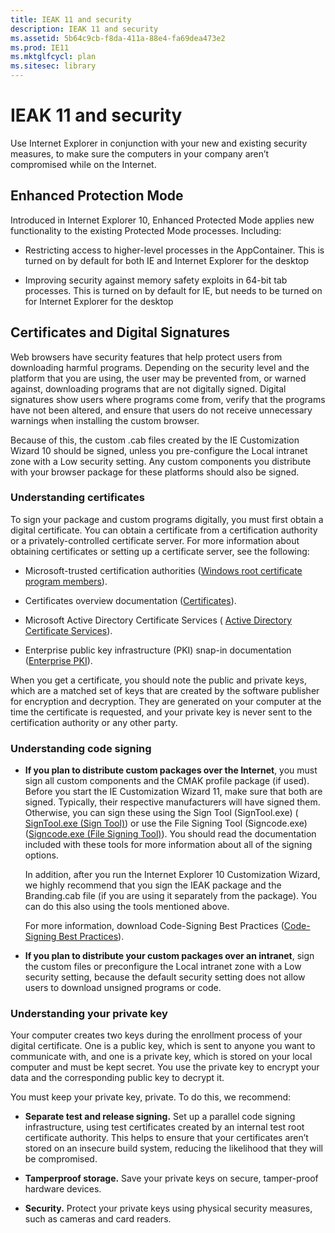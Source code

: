 ```yaml
---
title: IEAK 11 and security
description: IEAK 11 and security
ms.assetid: 5b64c9cb-f8da-411a-88e4-fa69dea473e2
ms.prod: IE11
ms.mktglfcycl: plan
ms.sitesec: library
---
```


# IEAK 11 and security


Use Internet Explorer in conjunction with your new and existing security measures, to make sure the computers in your company aren’t compromised while on the Internet.

## <span id="Enhanced_Protection_Mode"></span><span id="enhanced_protection_mode"></span><span id="ENHANCED_PROTECTION_MODE"></span>Enhanced Protection Mode


Introduced in Internet Explorer 10, Enhanced Protected Mode applies new functionality to the existing Protected Mode processes. Including:

-   Restricting access to higher-level processes in the AppContainer. This is turned on by default for both IE and Internet Explorer for the desktop

-   Improving security against memory safety exploits in 64-bit tab processes. This is turned on by default for IE, but needs to be turned on for Internet Explorer for the desktop

## <span id="Certificates_and_Digital_Signatures"></span><span id="certificates_and_digital_signatures"></span><span id="CERTIFICATES_AND_DIGITAL_SIGNATURES"></span>Certificates and Digital Signatures


Web browsers have security features that help protect users from downloading harmful programs. Depending on the security level and the platform that you are using, the user may be prevented from, or warned against, downloading programs that are not digitally signed. Digital signatures show users where programs come from, verify that the programs have not been altered, and ensure that users do not receive unnecessary warnings when installing the custom browser.

Because of this, the custom .cab files created by the IE Customization Wizard 10 should be signed, unless you pre-configure the Local intranet zone with a Low security setting. Any custom components you distribute with your browser package for these platforms should also be signed.

### <span id="Understanding_certificates"></span><span id="understanding_certificates"></span><span id="UNDERSTANDING_CERTIFICATES"></span>Understanding certificates

To sign your package and custom programs digitally, you must first obtain a digital certificate. You can obtain a certificate from a certification authority or a privately-controlled certificate server. For more information about obtaining certificates or setting up a certificate server, see the following:

-   Microsoft-trusted certification authorities ([Windows root certificate program members](http://go.microsoft.com/fwlin/p/?linkid=59547)).

-   Certificates overview documentation ([Certificates](http://go.microsoft.com/fwlin/p/?linkid=68942)).

-   Microsoft Active Directory Certificate Services ( [Active Directory Certificate Services](http://go.microsoft.com/fwlink/p/?LinkId=259521)).

-   Enterprise public key infrastructure (PKI) snap-in documentation ([Enterprise PKI](http://go.microsoft.com/fwlink/p/?LinkId=259526)).

When you get a certificate, you should note the public and private keys, which are a matched set of keys that are created by the software publisher for encryption and decryption. They are generated on your computer at the time the certificate is requested, and your private key is never sent to the certification authority or any other party.

### <span id="Understanding_code_signing"></span><span id="understanding_code_signing"></span><span id="UNDERSTANDING_CODE_SIGNING"></span>Understanding code signing

-   **If you plan to distribute custom packages over the Internet**, you must sign all custom components and the CMAK profile package (if used). Before you start the IE Customization Wizard 11, make sure that both are signed. Typically, their respective manufacturers will have signed them. Otherwise, you can sign these using the Sign Tool (SignTool.exe) ( [SignTool.exe (Sign Tool)](http://go.microsoft.com/fwlink/p/?LinkId=71298)) or use the File Signing Tool (Signcode.exe) ([Signcode.exe (File Signing Tool)](http://go.microsoft.com/fwlink/p/?LinkId=71299)). You should read the documentation included with these tools for more information about all of the signing options.

    In addition, after you run the Internet Explorer 10 Customization Wizard, we highly recommend that you sign the IEAK package and the Branding.cab file (if you are using it separately from the package). You can do this also using the tools mentioned above.

    For more information, download Code-Signing Best Practices ([Code-Signing Best Practices](http://go.microsoft.com/fwlink/p/?LinkId=71300)).

-   **If you plan to distribute your custom packages over an intranet**, sign the custom files or preconfigure the Local intranet zone with a Low security setting, because the default security setting does not allow users to download unsigned programs or code.

### <span id="Understanding_your_private_key"></span><span id="understanding_your_private_key"></span><span id="UNDERSTANDING_YOUR_PRIVATE_KEY"></span>Understanding your private key

Your computer creates two keys during the enrollment process of your digital certificate. One is a public key, which is sent to anyone you want to communicate with, and one is a private key, which is stored on your local computer and must be kept secret. You use the private key to encrypt your data and the corresponding public key to decrypt it.

You must keep your private key, private. To do this, we recommend:

-   **Separate test and release signing.** Set up a parallel code signing infrastructure, using test certificates created by an internal test root certificate authority. This helps to ensure that your certificates aren’t stored on an insecure build system, reducing the likelihood that they will be compromised.

-   **Tamperproof storage.** Save your private keys on secure, tamper-proof hardware devices.

-   **Security.** Protect your private keys using physical security measures, such as cameras and card readers.

 

 





